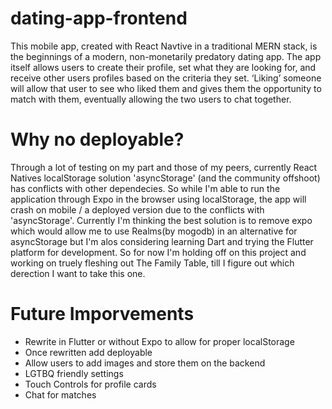 # dating-app-frontend
This mobile app, created with React Navtive in a traditional MERN stack, is the beginnings of a modern, non-monetarily predatory dating app. The app itself allows users to create their profile, set what they are looking for, and receive other users profiles based on the criteria they set. ‘Liking’ someone will allow that user to see who liked them and gives them the opportunity to match with them, eventually allowing the two users to chat together.

# Why no deployable? 
Through a lot of testing on my part and those of my peers, currently React Natives localStorage solution 'asyncStorage' (and the community offshoot) has conflicts with other dependecies. So while I'm able to run the application through Expo in the browser using localStorage, the app will crash on mobile / a deployed version due to the conflicts with 'asyncStorage'. Currently I'm thinking the best solution is to remove expo which would allow me to use Realms(by mogodb) in an alternative for asyncStorage but I'm alos considering learning Dart and trying the Flutter platform for development. So for now I'm holding off on this project and working on truely fleshing out The Family Table, till I figure out which derection I want to take this one.  

# Future Imporvements
- Rewrite in Flutter or without Expo to allow for proper localStorage
- Once rewritten add deployable
- Allow users to add images and store them on the backend
- LGTBQ friendly settings
- Touch Controls for profile cards
- Chat for matches

